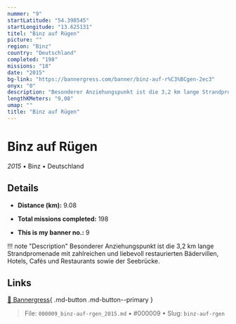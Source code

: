 ```yaml
---
nummer: "9"
startLatitude: "54.398545"
startLongitude: "13.625131"
titel: "Binz auf Rügen"
picture: ""
region: "Binz"
country: "Deutschland"
completed: "198"
missions: "18"
date: "2015"
bg-link: "https://bannergress.com/banner/binz-auf-r%C3%BCgen-2ec3"
onyx: "0"
description: "Besonderer Anziehungspunkt ist die 3,2 km lange Strandpromenade mit zahlreichen und liebevoll restaurierten Bädervillen, Hotels, Cafés und Restaurants sowie der Seebrücke."
lengthKMeters: "9,08"
umap: ""
title: "Binz auf Rügen"
---
```

# Binz auf Rügen

*2015* • Binz • Deutschland



## Details
- **Distance (km):** 9.08

- **Total missions completed:** 198
- **This is my banner no.:** 9


!!! note "Description"
    Besonderer Anziehungspunkt ist die 3,2 km lange Strandpromenade mit zahlreichen und liebevoll restaurierten Bädervillen, Hotels, Cafés und Restaurants sowie der Seebrücke.



## Links
[🔗 Bannergress](https://bannergress.com/banner/binz-auf-r%C3%BCgen-2ec3){ .md-button .md-button--primary }



> File: `000009_binz-auf-rgen_2015.md` • #000009 • Slug: `binz-auf-rgen`
